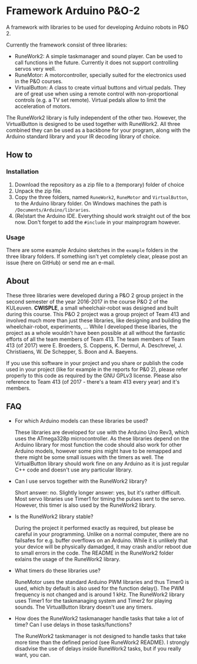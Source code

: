 # Framework Arduino P&O-2

A framework with libraries to be used for developing Arduino robots in P&O 2.

Currently the framework consist of three libraries:
- RuneWork2: A simple taskmanager and sound player. Can be used to call functions in the future. Currently it does not support controlling servos very well.
- RuneMotor: A motorcontroller, specially suited for the electronics used in the P&O courses.
- VirtualButton: A class to create virtual buttons and virtual pedals. They are of great use when using a remote control with non-proportional controls (e.g. a TV set remote). Virtual pedals allow to limit the acceleration of motors.

The RuneWork2 library is fully independent of the other two. However, the VirtualButton is designed to be used together with RuneWork2. All three combined they can be used as a backbone for your program, along with the Arduino standard library and your IR decoding library of choice.


## How to
### Installation
1. Download the repository as a zip file to a (temporary) folder of choice
2. Unpack the zip file.
3. Copy the three folders, named `RuneWork2`, `RuneMotor` and `VirtualButton`, to the Arduino library folder. On Windows machines the path is `/Documents/Arduino/libraries`.
4. (Re)start the Arduino IDE. Everything should work straight out of the box now. Don't forget to add the `#include` in your mainprogram however.


### Usage
There are some example Arduino sketches in the `example` folders in the three library folders. If something isn't yet completely clear, please post an issue (here on GitHub) or send me an e-mail.


## About
These three libraries were developed during a P&O 2 group project in the second semester of the year 2016-2017 in the course P&O 2 of the KULeuven. **CWISPLE**, a small wheelchair-robot was designed and built during this course. This P&O 2 project was a group project of Team 413 and involved much more than just these libraries, like designing and building the wheelchair-robot, experiments, ... While I developed these libaries, the project as a whole wouldn't have been possible at all without the fantastic efforts of all the team members of Team 413. The team members of Team 413 (of 2017) were E. Broeders, S. Coppens, K. Dermul, A. Deschrevel, J. Christiaens, W. De Schepper, S. Boon and A. Baeyens.

If you use this software in your project and you share or publish the code used in your project (like for example in the reports for P&0 2), please refer properly to this code as required by the GNU GPLv3 license. Please also reference to Team 413 (of 2017 - there's a team 413 every year) and it's members.


## FAQ
- For which Arduino models can these libraries be used?

   These libraries are developed for use with the Arduino Uno Rev3, which uses the ATmega328p microcontroller. As these libraries depend on the Arduino library for most function the code should also work for other Arduino models, however some pins might have to be remapped and there might be some small issues with the timers as well. The VirtualButton library should work fine on any Arduino as it is just regular C++ code and doesn't use any particular library.  

- Can I use servos together with the RuneWork2 library?

   Short answer: no. Slightly longer answer: yes, but it's rather difficult. Most servo libraries use Timer1 for timing the pulses sent to the servo. However, this timer is also used by the RuneWork2 library.

- Is the RuneWork2 library stable?

   During the project it performed exactly as required, but please be careful in your programming. Unlike on a normal computer, there are no failsafes for e.g. buffer overflows on an Arduino. While it is unlikely that your device will be physically damadged, it may crash and/or reboot due to small errors in the code. The README in the RuneWork2 folder exlains the usage of the RuneWork2 library.  

- What timers do these libraries use?

   RuneMotor uses the standard Arduino PWM libraries and thus Timer0 is used, which by default is also used for the function delay(). The PWM frequency is not changed and is around 1 kHz. The RuneWork2 library uses Timer1 for the taskmanaging system and Timer2 for playing sounds. The VirtualButton library doesn't use any timers.  

- How does the RuneWork2 taskmanager handle tasks that take a lot of time? Can I use delays in those tasks/functions?

   The RuneWork2 taskmanager is not designed to handle tasks that take more time than the defined period (see RuneWork2 README). I strongly disadvise the use of delays inside RuneWork2 tasks, but if you really want, you can.
